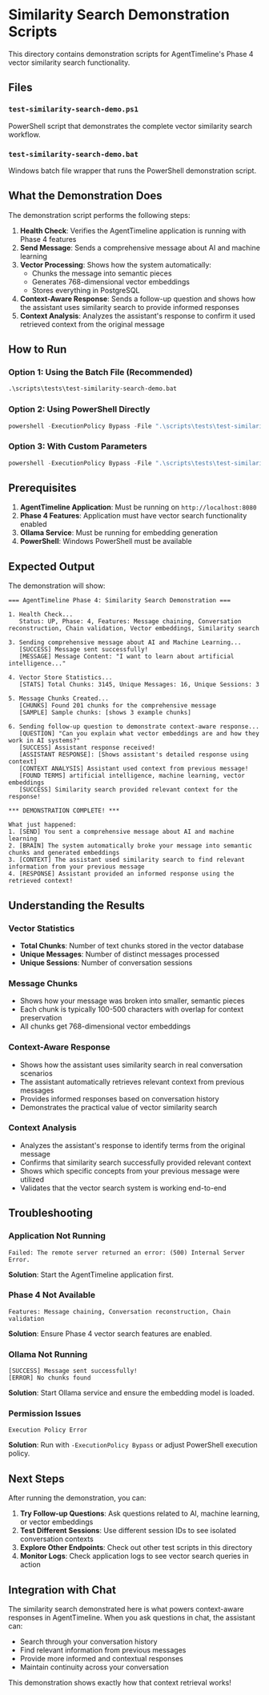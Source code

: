 # Similarity Search Demonstration Scripts

This directory contains demonstration scripts for AgentTimeline's Phase 4 vector similarity search functionality.

## Files

### `test-similarity-search-demo.ps1`
PowerShell script that demonstrates the complete vector similarity search workflow.

### `test-similarity-search-demo.bat`
Windows batch file wrapper that runs the PowerShell demonstration script.

## What the Demonstration Does

The demonstration script performs the following steps:

1. **Health Check**: Verifies the AgentTimeline application is running with Phase 4 features
2. **Send Message**: Sends a comprehensive message about AI and machine learning
3. **Vector Processing**: Shows how the system automatically:
   - Chunks the message into semantic pieces
   - Generates 768-dimensional vector embeddings
   - Stores everything in PostgreSQL
4. **Context-Aware Response**: Sends a follow-up question and shows how the assistant uses similarity search to provide informed responses
5. **Context Analysis**: Analyzes the assistant's response to confirm it used retrieved context from the original message

## How to Run

### Option 1: Using the Batch File (Recommended)
```cmd
.\scripts\tests\test-similarity-search-demo.bat
```

### Option 2: Using PowerShell Directly
```powershell
powershell -ExecutionPolicy Bypass -File ".\scripts\tests\test-similarity-search-demo.ps1"
```

### Option 3: With Custom Parameters
```powershell
powershell -ExecutionPolicy Bypass -File ".\scripts\tests\test-similarity-search-demo.ps1" -BaseUrl "http://localhost:8080/api/v1/timeline" -SessionId "my-custom-session"
```

## Prerequisites

1. **AgentTimeline Application**: Must be running on `http://localhost:8080`
2. **Phase 4 Features**: Application must have vector search functionality enabled
3. **Ollama Service**: Must be running for embedding generation
4. **PowerShell**: Windows PowerShell must be available

## Expected Output

The demonstration will show:

```
=== AgentTimeline Phase 4: Similarity Search Demonstration ===

1. Health Check...
   Status: UP, Phase: 4, Features: Message chaining, Conversation reconstruction, Chain validation, Vector embeddings, Similarity search

3. Sending comprehensive message about AI and Machine Learning...
   [SUCCESS] Message sent successfully!
   [MESSAGE] Message Content: "I want to learn about artificial intelligence..."

4. Vector Store Statistics...
   [STATS] Total Chunks: 3145, Unique Messages: 16, Unique Sessions: 3

5. Message Chunks Created...
   [CHUNKS] Found 201 chunks for the comprehensive message
   [SAMPLE] Sample chunks: [shows 3 example chunks]

6. Sending follow-up question to demonstrate context-aware response...
   [QUESTION] "Can you explain what vector embeddings are and how they work in AI systems?"
   [SUCCESS] Assistant response received!
   [ASSISTANT RESPONSE]: [Shows assistant's detailed response using context]
   [CONTEXT ANALYSIS] Assistant used context from previous message!
   [FOUND TERMS] artificial intelligence, machine learning, vector embeddings
   [SUCCESS] Similarity search provided relevant context for the response!

*** DEMONSTRATION COMPLETE! ***

What just happened:
1. [SEND] You sent a comprehensive message about AI and machine learning
2. [BRAIN] The system automatically broke your message into semantic chunks and generated embeddings
3. [CONTEXT] The assistant used similarity search to find relevant information from your previous message
4. [RESPONSE] Assistant provided an informed response using the retrieved context!
```

## Understanding the Results

### Vector Statistics
- **Total Chunks**: Number of text chunks stored in the vector database
- **Unique Messages**: Number of distinct messages processed
- **Unique Sessions**: Number of conversation sessions

### Message Chunks
- Shows how your message was broken into smaller, semantic pieces
- Each chunk is typically 100-500 characters with overlap for context preservation
- All chunks get 768-dimensional vector embeddings

### Context-Aware Response
- Shows how the assistant uses similarity search in real conversation scenarios
- The assistant automatically retrieves relevant context from previous messages
- Provides informed responses based on conversation history
- Demonstrates the practical value of vector similarity search

### Context Analysis
- Analyzes the assistant's response to identify terms from the original message
- Confirms that similarity search successfully provided relevant context
- Shows which specific concepts from your previous message were utilized
- Validates that the vector search system is working end-to-end

## Troubleshooting

### Application Not Running
```
Failed: The remote server returned an error: (500) Internal Server Error.
```
**Solution**: Start the AgentTimeline application first.

### Phase 4 Not Available
```
Features: Message chaining, Conversation reconstruction, Chain validation
```
**Solution**: Ensure Phase 4 vector search features are enabled.

### Ollama Not Running
```
[SUCCESS] Message sent successfully!
[ERROR] No chunks found
```
**Solution**: Start Ollama service and ensure the embedding model is loaded.

### Permission Issues
```
Execution Policy Error
```
**Solution**: Run with `-ExecutionPolicy Bypass` or adjust PowerShell execution policy.

## Next Steps

After running the demonstration, you can:

1. **Try Follow-up Questions**: Ask questions related to AI, machine learning, or vector embeddings
2. **Test Different Sessions**: Use different session IDs to see isolated conversation contexts
3. **Explore Other Endpoints**: Check out other test scripts in this directory
4. **Monitor Logs**: Check application logs to see vector search queries in action

## Integration with Chat

The similarity search demonstrated here is what powers context-aware responses in AgentTimeline. When you ask questions in chat, the assistant can:

- Search through your conversation history
- Find relevant information from previous messages
- Provide more informed and contextual responses
- Maintain continuity across your conversation

This demonstration shows exactly how that context retrieval works!
